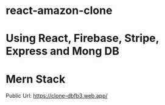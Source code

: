 # react-amazon-clone

# Using React, Firebase, Stripe, Express and Mong DB

# Mern Stack

Public Url: https://clone-dbfb3.web.app/
